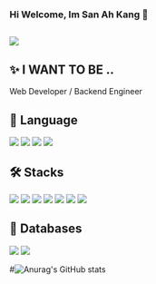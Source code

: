### Hi Welcome, Im San Ah Kang 👋

## <div><img src="https://capsule-render.vercel.app/api?type=waving&color=auto&height=200&section=header&text=Sandoo-is-FREE&fontSize=90" /></div>

## ✨ I WANT TO BE ..
Web Developer / Backend Engineer

## 🌱 Language
<img src="https://img.shields.io/badge/Java-CC0000?style=for-the-badge&logo=&logoColor=white"/> <img src="https://img.shields.io/badge/Python-3766AB?style=for-the-badge&logo=Python&logoColor=white"/> <img src="https://img.shields.io/badge/C-A8B9CC?style=for-the-badge&logo=C&logoColor=white"/> <img src="https://img.shields.io/badge/JavaScript-F7DF1E?style=for-the-badge&logo=jss&logoColor=white"/>


## 🛠️ Stacks
<img src="https://img.shields.io/badge/Spring-6DB33F?style=for-the-badge&logo=spring&logoColor=white"/> <img src="https://img.shields.io/badge/Springboot-DB33F?style=for-the-badge&logo=springboot&logoColor=white"/> <img src="https://img.shields.io/badge/JPA-DB33F?style=for-the-badge&logo=springboot&logoColor=white"/> <img src="https://img.shields.io/badge/react-61DAFB?style=for-the-badge&logo=react&logoColor=white"/> <img src="https://img.shields.io/badge/html5-E34F26?style=for-the-badge&logo=html5&logoColor=white"/> <img src="https://img.shields.io/badge/css3-1572B6?style=for-the-badge&logo=css3&logoColor=white"/> <img src="https://img.shields.io/badge/Docker-2496ED?style=for-the-badge&logo=Docker&logoColor=white">
## 💾 Databases
<img src="https://img.shields.io/badge/mysql-4479A1?style=for-the-badge&logo=MySQL&logoColor=white"/> <img src="https://img.shields.io/badge/oracle-F80000?style=for-the-badge&logo=oracle&logoColor=white"/> 

#![Anurag's GitHub stats](https://github-readme-stats.vercel.app/api?username=gsandoo&show_icons=true&theme=radical) 
<!--
**gsandoo/gsandoo** is a ✨ _special_ ✨ repository because its `README.md` (this file) appears on your GitHub profile.

Here are some ideas to get you started:

- 🔭 I’m currently working on ...
- 🌱 I’m currently learning ...
- 👯 I’m looking to collaborate on ...
- 🤔 I’m looking for help with ...
- 💬 Ask me about ...
- 📫 How to reach me: ...
- 😄 Pronouns: ...
- ⚡ Fun fact: ...
-->
